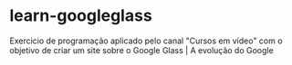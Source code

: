 # learn-googleglass
Exercicio de programação aplicado pelo  canal "Cursos em vídeo" com o objetivo de criar um site sobre o Google Glass | A evolução do Google
